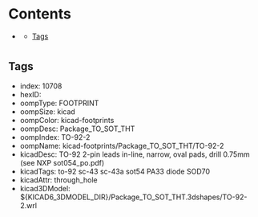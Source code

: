 



Contents
========

* [](#)
	* [Tags](#tags)

# 

## Tags

- index: 10708
- hexID: 
- oompType: FOOTPRINT
- oompSize: kicad
- oompColor: kicad-footprints
- oompDesc: Package_TO_SOT_THT
- oompIndex: TO-92-2
- oompName: kicad-footprints/Package_TO_SOT_THT/TO-92-2
- kicadDesc: TO-92 2-pin leads in-line, narrow, oval pads, drill 0.75mm (see NXP sot054_po.pdf)
- kicadTags: to-92 sc-43 sc-43a sot54 PA33 diode SOD70
- kicadAttr: through_hole
- kicad3DModel: ${KICAD6_3DMODEL_DIR}/Package_TO_SOT_THT.3dshapes/TO-92-2.wrl
